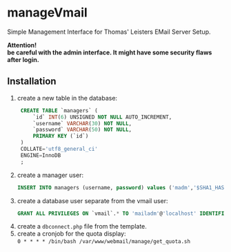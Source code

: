 # manageVmail

Simple Management Interface for Thomas' Leisters EMail Server Setup.

**Attention!**    
**be careful with the admin interface. It might have some security flaws after login.**

## Installation

1. create a new table in the database:    
   ```SQL
    CREATE TABLE `managers` (
        `id` INT(6) UNSIGNED NOT NULL AUTO_INCREMENT,
        `username` VARCHAR(30) NOT NULL,
        `password` VARCHAR(50) NOT NULL,
        PRIMARY KEY (`id`)
    )
    COLLATE='utf8_general_ci'
    ENGINE=InnoDB
    ;
   ```
2. create a manager user:    
   ```SQL
   INSERT INTO managers (username, password) values ('madm','$SHA1_HASH');
   ```
3. create a database user separate from the vmail user:    
    ```SQL
    GRANT ALL PRIVILEGES ON `vmail`.* TO 'mailadm'@'localhost' IDENTIFIED BY 'your-password';
    ```
4. create a `dbconnect.php` file from the template.
5. create a cronjob for the quota display:    
   `0 * * * * /bin/bash /var/www/webmail/manage/get_quota.sh`